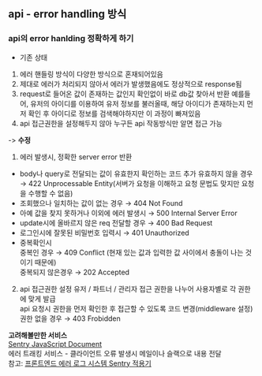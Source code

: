 ## api - error handling 방식

### api의 error hanlding 정확하게 하기


* 기존 상태
1. 에러 핸들링 방식이 다양한 방식으로 혼재되어있음
1. 제대로 에러가 처리되지 않아서 에러가 발생했음에도 정상적으로 response됨
1. request로 들어온 값이 존재하는 값인지 확인없이 바로 db값 찾아서 반환
   예를들어, 유저의 아이디를 이용하여 유저 정보를 불러올때, 해당 아이디가 존재하는지 먼저 확인 후 아이디로 정보를 검색해야하지만 이 과정이 빠져있음
1. api 접근권한을 설정해두지 않아 누구든 api 작동방식만 알면 접근 가능

-> **수정** 
1. 에러 발생시, 정확한 server error 반환
- body나 query로 전달되는 값이 유효한지 확인하는 코드 추가
  유효하지 않을 경우 → 422 Unprocessable Entity(서버가 요청을 이해하고 요청 문법도 맞지만 요청을 수행할 수 없음)
- 조회했으나 일치하는 값이 없는 경우 → 404 Not Found
- 아예 값을 찾지 못하거나 이외에 에러 발생시 → 500 Internal Server Error
- update시에 올바르지 않은 req 전달할 경우 → 400 Bad Request
- 로그인시에 잘못된 비밀번호 입력시 → 401 Unauthorized
- 중복확인시  
  중복인 경우 → 409 Conflict (현재 있는 값과 입력한 값 사이에서 충돌이 나는 것이기 때문에)  
  중복되지 않은경우 → 202 Accepted

2. api 접근권한 설정
유저 / 파트너 / 관리자  접근 권한을 나누어 사용자별로 각 권한에 맞게 발급  
api 요청시 권한을 먼저 확인한 후 접근할 수 있도록 코드 변경(middleware 설정)  
권한 없을 경우 → 403 Frobidden


**고려해볼만한 서비스**  
[Sentry JavaScript Document](https://docs.sentry.io/platforms/javascript/)  
에러 트래킹 서비스 - 클라이언트 오류 발생시 메일이나 슬랙으로 내용 전달  
참고: [프론트엔드 에러 로그 시스템 Sentry 적용기](https://urbanbase.github.io/dev/2021/03/04/Sentry.html)